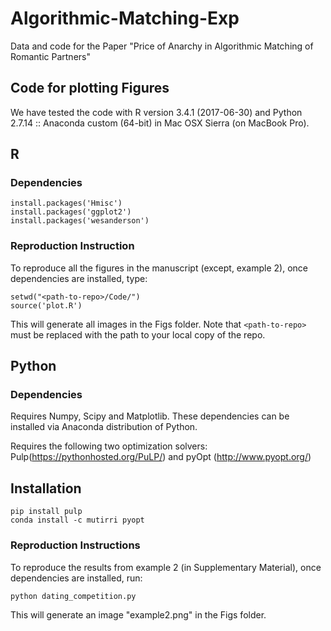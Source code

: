 # Algorithmic-Matching-Exp
Data and code for the Paper "Price of Anarchy in Algorithmic Matching of Romantic Partners"


## Code for plotting Figures
We have tested the code with R version 3.4.1 (2017-06-30) and Python 2.7.14 :: Anaconda custom (64-bit) in Mac OSX Sierra (on MacBook Pro).

## R 

### Dependencies

```
install.packages('Hmisc')
install.packages('ggplot2')
install.packages('wesanderson')
```

### Reproduction Instruction
To reproduce all the figures in the manuscript (except, example 2), once dependencies are installed, type:
```
setwd("<path-to-repo>/Code/")
source('plot.R')
```
This will generate all images in the Figs folder.
Note that `<path-to-repo>` must be replaced with the path to your local copy of the repo.

## Python


### Dependencies
Requires Numpy, Scipy and Matplotlib. These dependencies can be installed via Anaconda distribution of Python.

Requires the following two optimization solvers: Pulp(https://pythonhosted.org/PuLP/) and pyOpt (http://www.pyopt.org/)

## Installation
```
pip install pulp
conda install -c mutirri pyopt
```

### Reproduction Instructions
To reproduce the results from example 2 (in Supplementary Material), once dependencies are installed, run:
```
python dating_competition.py 
```
This will generate an image "example2.png" in the Figs folder.

